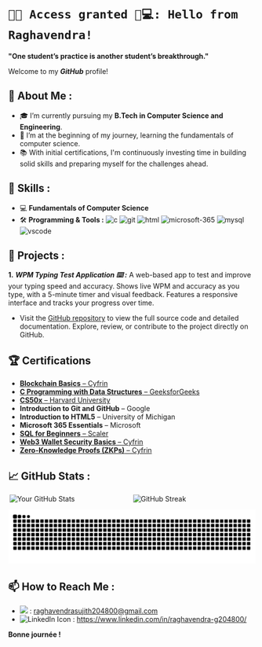 # `🔐✅ Access granted 🤖💻: Hello from Raghavendra!`

**"One student’s practice is another student’s breakthrough."**

Welcome to my ***GitHub*** profile!

## 🚀 About Me :

- 🎓 I’m currently pursuing my **B.Tech in Computer Science and Engineering**.
- 🌱 I’m at the beginning of my journey, learning the fundamentals of computer science.
- 📚 With initial certifications, I'm continuously investing time in building solid skills and preparing myself for the challenges ahead.

## 💼 Skills : 

- 💻 **Fundamentals of Computer Science**
- 🛠 **Programming & Tools :** 
  <img src="https://skillicons.dev/icons?i=c" width="20" height="20" alt="c"/>
  <img src="https://skillicons.dev/icons?i=git" width="20" height="20" alt="git"/>
  <img src="https://skillicons.dev/icons?i=html" width="20" height="20" alt="html"/>
  <img src="https://img.icons8.com/fluency/240/microsoft-365.png" width="20" height="20" alt="microsoft-365"/>
  <img src="https://skillicons.dev/icons?i=mysql" width="20" height="20" alt="mysql"/>
  <img src="https://skillicons.dev/icons?i=vscode" width="20" height="20" alt="vscode"/>

## 📁 Projects : 

 **1.** ***WPM Typing Test Application ⌨️ :*** A web-based app to test and improve your typing speed and accuracy. Shows live WPM and accuracy as you type, with a 5-minute   timer and visual feedback. Features a responsive interface and tracks your progress over time.

- Visit the [GitHub repository](https://github.com/sasly2048/WPM-Typing-Test) to view the full source code and detailed documentation.
  Explore, review, or contribute to the project directly on GitHub.

## 🏆 Certifications

- [**Blockchain Basics** – Cyfrin](#)
- [**C Programming with Data Structures** – GeeksforGeeks](https://media.geeksforgeeks.org/courses/certificates/3ee1c304552f2227836649b855667930.pdf)
- [**CS50x** – Harvard University](https://cs50.harvard.edu/certificates/4c1cdeec-a6c2-4e06-a970-dd0dbcde7603)
- **Introduction to Git and GitHub** – Google
- **Introduction to HTML5** – University of Michigan
- **Microsoft 365 Essentials** – Microsoft
- [**SQL for Beginners** – Scaler](https://i.postimg.cc/QdC6Mgty/Scaler-SQL.png)
- [**Web3 Wallet Security Basics** – Cyfrin](https://profiles.cyfrin.io/u/sasly204800/achievements/web3-wallet-security-basics)
- [**Zero-Knowledge Proofs (ZKPs)** – Cyfrin](https://profiles.cyfrin.io/u/sasly204800/achievements/fundamentals-of-zero-knowledge-proofs)

## 📈 GitHub Stats :

<div style="display: flex; justify-content: space-around; width: 100%;">
  <img src="https://github-readme-stats.vercel.app/api?username=sasly2048&show_icons=true&theme=radical&card_width=450" alt="Your GitHub Stats" style="width: 49%;" />
  <img src="https://streak-stats.demolab.com/?user=sasly2048&theme=dark&card_width=450" alt="GitHub Streak" style="width: 49%;" />
</div>
<p align="center">
  <img src="https://raw.githubusercontent.com/sasly2048/sasly2048/output/github-contribution-grid-snake.svg" alt="snake" />
</p>

## 📫 How to Reach Me :

- <img src="https://skillicons.dev/icons?i=gmail" width="20" /> : raghavendrasujith204800@gmail.com
- <img src="https://skillicons.dev/icons?i=linkedin" width="20" alt="LinkedIn Icon" /> : https://www.linkedin.com/in/raghavendra-g204800/


**Bonne journée !**
